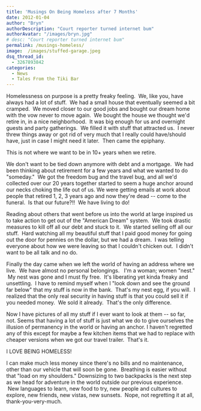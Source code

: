 ```yaml
---
title: 'Musings On Being Homeless after 7 Months'
date: 2012-01-04
author: "Bryn"
authorDescription: "Court reporter turned internet bum"
authorAvatar: "/images/bryn.jpg"
# desc: "Court reporter turned internet bum"
permalink: /musings-homeless/
image:  /images/stuffed-garage.jpeg
dsq_thread_id:
  - 3267893842
categories:
  - News
  - Tales From the Tiki Bar
---
```

Homelessness on purpose is a pretty freaky feeling.  We, like you, have always had a lot of stuff.  We had a small house that eventually seemed a bit cramped.  We moved closer to our good jobs and bought our dream home with the vow never to move again.  We bought the house we thought we'd retire in, in a nice neighborhood.  It was big enough for us and overnight guests and party gatherings.  We filled it with stuff that attracted us.  I never threw things away or got rid of very much that I really could have/should have, just in case I might need it later.  Then came the epiphany.

This is not where we want to be in 10+ years when we retire.

We don't want to be tied down anymore with debt and a mortgage.  We had been thinking about retirement for a few years and what we wanted to do "someday."  We got the freedom bug and the travel bug, and all we'd collected over our 20 years together started to seem a huge anchor around our necks choking the life out of us. We were getting emails at work about people that retired 1, 2, 3 years ago and now they're dead -- come to the funeral.  Is that our future?!!  We have living to do!

Reading about others that went before us into the world at large inspired us to take action to get out of the "American Dream" system.  We took drastic measures to kill off all our debt and stuck to it.  We started selling off all our stuff.  Hard watching all my beautiful stuff that I paid good money for going out the door for pennies on the dollar, but we had a dream.  I was telling everyone about how we were leaving so that I couldn't chicken out.  I didn't want to be all talk and no do.

Finally the day came when we left the world of having an address where we live.  We have almost no personal belongings.   I'm a woman; women "nest."  My nest was gone and I must fly free.  It's liberating yet kinda freaky and unsettling.  I have to remind myself when I "look down and see the ground far below" that my stuff is now in the bank.  That's my nest egg, if you will.  I realized that the only real security in having stuff is that you could sell it if you needed money.  We sold it already.  That's the only difference.

Now I have pictures of all my stuff if I ever want to look at them -- so far, not. Seems that having a lot of stuff is just what we do to give ourselves the illusion of permanency in the world or having an anchor. I haven't regretted any of this except for maybe a few kitchen items that we had to replace with cheaper versions when we got our travel trailer.  That's it.

I LOVE BEING HOMELESS!

I can make much less money since there's no bills and no maintenance, other than our vehicle that will soon be gone.  Breathing is easier without that "load on my shoulders." Downsizing to two backpacks is the next step as we head for adventure in the world outside our previous experience.  New languages to learn, new food to try, new people and cultures to explore, new friends, new vistas, new sunsets.  Nope, not regretting it at all, thank-you-very-much.
